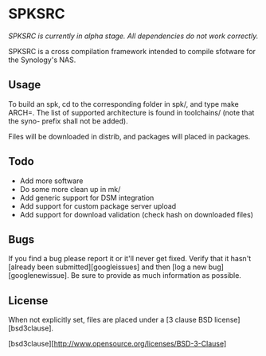 SPKSRC
=====

*SPKSRC is currently in alpha stage. All dependencies do not work correctly.*

SPKSRC is a cross compilation framework intended to compile sfotware for the Synology's NAS.

## Usage
To build an spk, cd to the corresponding folder in spk/, and type make ARCH=<your arch>. The list of supported architecture is found in toolchains/ (note that the syno- prefix shall not be added). 

Files will be downloaded in distrib, and packages will placed in packages.

## Todo
* Add more software
* Do some more clean up in mk/
* Add generic support for DSM integration
* Add support for custom package server upload 
* Add support for download validation (check hash on downloaded files)

## Bugs
If you find a bug please report it or it'll never get fixed. Verify that it hasn't [already been submitted][googleissues] and then [log a new bug][googlenewissue]. Be sure to provide as much information as possible.

## License
When not explicitly set, files are placed under a [3 clause BSD license][bsd3clause].

[bsd3clause][http://www.opensource.org/licenses/BSD-3-Clause]
